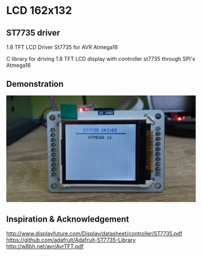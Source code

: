 # LCD 162x132
<h2> ST7735 driver</h2>

<p>1.8 TFT LCD Driver St7735 for AVR Atmega16</p>
<p>C library for driving 1.8 TFT LCD display with controller st7735 through SPI's Atmega16</p>

<h2>Demonstration</h2>
<p><img src="st7735.jpg" /></p>

<h2>Inspiration & Acknowledgement</h2>
<p>
<a href="http://www.displayfuture.com/Display/datasheet/controller/ST7735.pdf" target="_blank">http://www.displayfuture.com/Display/datasheet/controller/ST7735.pdf</a><br/>
<a href="https://github.com/adafruit/Adafruit-ST7735-Library" target="_blank">https://github.com/adafruit/Adafruit-ST7735-Library</a><br/>
<a href="http://w8bh.net/avr/AvrTFT.pdf" target="_blank">http://w8bh.net/avr/AvrTFT.pdf</a><br/>

</p>
